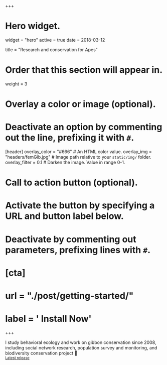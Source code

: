 +++
# Hero widget.
widget = "hero"
active = true
date = 2018-03-12

title = "Research and conservation for Apes"

# Order that this section will appear in.
weight = 3

# Overlay a color or image (optional).
#   Deactivate an option by commenting out the line, prefixing it with `#`.
[header]
  overlay_color = "#666"  # An HTML color value.
  overlay_img = "headers/femGib.jpg"  # Image path relative to your `static/img/` folder.
  overlay_filter = 0.1 # Darken the image. Value in range 0-1.

# Call to action button (optional).
#   Activate the button by specifying a URL and button label below.
#   Deactivate by commenting out parameters, prefixing lines with `#`.
# [cta]
#  url = "./post/getting-started/"
#  label = '<i class="fa fa-download"></i> Install Now'
+++

I study behavioral ecology and work on gibbon conservation since 2008, including social network research, population survey and monitoring, and biodiversity conservation project :rocket:
<br>
<small><a id="academic-release" href="https://sourcethemes.com/academic/updates">Latest release</a></small>
<br><br>

<script type="text/javascript">
  (function defer() {
    if (window.jQuery) {
      jQuery(document).ready(function(){
        GetLatestReleaseInfo();
      });
    } else {
      setTimeout(function() { defer() }, 50);
    }
  })();  
  function GetLatestReleaseInfo() {
    $.getJSON('https://api.github.com/repos/gcushen/hugo-academic/tags').done(function (json) {
      let release = json[0];
      // let downloadURL = release.zipball_url;
      $('#academic-release').text('I use academic theme Latest release ' + release.name);  
    });    
}  
</script>
